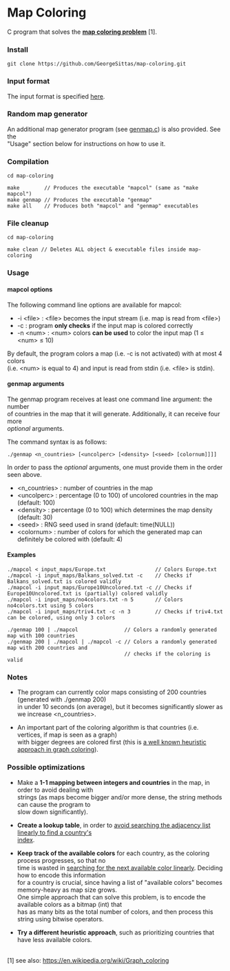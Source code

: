 # Map Coloring
 C program that solves the **[map coloring problem](https://en.wikipedia.org/wiki/Map_coloring)** [1].

### Install
```
git clone https://github.com/GeorgeSittas/map-coloring.git
```

### Input format
The input format is specified [here](https://github.com/GeorgeSittas/map-coloring/blob/b7a8202f630aaae24cd155c7556905c39ec7b3a2/src/parse.c#L1-L20).

### Random map generator
An additional map generator program (see [genmap.c](https://github.com/GeorgeSittas/map-coloring/blob/master/src/genmap.c)) is also provided. See the\
"Usage" section below for instructions on how to use it.

### Compilation
```
cd map-coloring

make        // Produces the executable "mapcol" (same as "make mapcol")
make genmap // Produces the executable "genmap"
make all    // Produces both "mapcol" and "genmap" executables
```

### File cleanup
```
cd map-coloring

make clean // Deletes ALL object & executable files inside map-coloring
```

### Usage
#### mapcol options
The following command line options are available for mapcol:

- \-i \<file\> : \<file\> becomes the input stream (i.e. map is read from \<file\>)
- \-c : program **only checks** if the input map is colored correctly
- \-n \<num\> : \<num\> colors **can be used** to color the input map (1 ≤ \<num\> ≤ 10)

By default, the program colors a map (i.e. -c is not activated) with at most 4 colors\
(i.e. \<num\> is equal to 4) and input is read from stdin (i.e. \<file\> is stdin).

#### genmap arguments
The genmap program receives at least one command line argument: the number\
of countries in the map that it will generate. Additionally, it can receive four more\
_optional_ arguments.

The command syntax is as follows:

```
./genmap <n_countries> [<uncolperc> [<density> [<seed> [colornum]]]]
```

In order to pass the _optional_ arguments, one must provide them in the order seen above.

- \<n_countries\> : number of countries in the map
- \<uncolperc\> : percentage (0 to 100) of uncolored countries in the map (default: 100)
- \<density\> : percentage (0 to 100) which determines the map density (default: 30)
- \<seed\> : RNG seed used in srand (default: time(NULL))
- \<colornum\> : number of colors for which the generated map can definitely be colored with (default: 4)

#### Examples
```
./mapcol < input_maps/Europe.txt                // Colors Europe.txt
./mapcol -i input_maps/Balkans_solved.txt -c    // Checks if Balkans_solved.txt is colored validly
./mapcol -i input_maps/Europe10Uncolored.txt -c // Checks if Europe10Uncolored.txt is (partially) colored validly
./mapcol -i input_maps/no4colors.txt -n 5       // Colors no4colors.txt using 5 colors
./mapcol -i input_maps/triv4.txt -c -n 3        // Checks if triv4.txt can be colored, using only 3 colors

./genmap 100 | ./mapcol               // Colors a randomly generated map with 100 countries
./genmap 200 | ./mapcol | ./mapcol -c // Colors a randomly generated map with 200 countries and
                                      // checks if the coloring is valid
```

### Notes
- The program can currently color maps consisting of 200 countries (generated with ./genmap 200)\
in under 10 seconds (on average), but it becomes significantly slower as we increase \<n_countries\>.

- An important part of the coloring algorithm is that countries (i.e. vertices, if map is seen as a graph)\
with bigger degrees are colored first (this is [a well known heuristic approach in graph coloring](https://en.wikipedia.org/wiki/Greedy_coloring)).

### Possible optimizations

- Make a **1-1 mapping between integers and countries** in the map, in order to avoid dealing with\
strings (as maps become bigger and/or more dense, the string methods can cause the program to\
slow down significantly).

- **Create a lookup table**, in order to [avoid searching the adjacency list linearly to find a country's\
index](https://github.com/GeorgeSittas/map-coloring/blob/b7a8202f630aaae24cd155c7556905c39ec7b3a2/src/color.c#L89-L97).

- **Keep track of the available colors** for each country, as the coloring process progresses, so that no\
time is wasted in [searching for the next available color linearly](https://github.com/GeorgeSittas/map-coloring/blob/b7a8202f630aaae24cd155c7556905c39ec7b3a2/src/color.c#L132-L163). Deciding how to encode this information\
for a country is crucial, since having a list of "available colors" becomes memory-heavy as map size grows.\
One simple approach that can solve this problem, is to encode the available colors as a bitmap (int) that\
has as many bits as the total number of colors, and then process this string using bitwise operators.

- **Try a different heuristic approach**, such as prioritizing countries that have less available colors.

\
[1] see also: https://en.wikipedia.org/wiki/Graph_coloring
